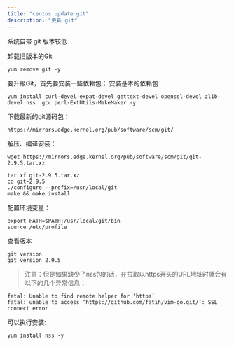 ```yaml
---
title: "centos update git"
description: "更新 git"
---
```


系统自带 git 版本较低

卸载旧版本的Git

    yum remove git -y

要升级Git，首先要安装一些依赖包；
安装基本的依赖包

    yum install curl-devel expat-devel gettext-devel openssl-devel zlib-devel nss  gcc perl-ExtUtils-MakeMaker -y

下载最新的git源码包：

    https://mirrors.edge.kernel.org/pub/software/scm/git/

解压、编译安装：

    wget https://mirrors.edge.kernel.org/pub/software/scm/git/git-2.9.5.tar.xz 

    tar xf git-2.9.5.tar.xz 
    cd git-2.9.5 
    ./configure --prefix=/usr/local/git 
    make && make install

配置环境变量：

    export PATH=$PATH:/usr/local/git/bin 
    source /etc/profile

查看版本

    git version 
    git version 2.9.5

> 注意：但是如果缺少了nss包的话，在拉取以https开头的URL地址时就会有以下的几个异常信息；

    fatal: Unable to find remote helper for ‘https’
    fatal: unable to access ‘https://github.com/fatih/vim-go.git/‘: SSL connect error

可以执行安装:

    yum install nss -y

